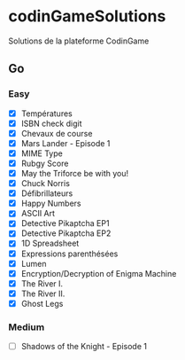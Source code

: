 # codinGameSolutions
Solutions de la plateforme CodinGame

## Go

### Easy
-  [x] Températures
-  [x] ISBN check digit
-  [x] Chevaux de course
-  [x] Mars Lander - Episode 1
-  [x] MIME Type
-  [x] Rubgy Score
-  [x] May the Triforce be with you!
-  [x] Chuck Norris
-  [x] Défibrillateurs
-  [x] Happy Numbers
-  [x] ASCII Art
-  [x] Detective Pikaptcha EP1
-  [x] Detective Pikaptcha EP2
-  [x] 1D Spreadsheet
-  [x] Expressions parenthésées
-  [x] Lumen
-  [x] Encryption/Decryption of Enigma Machine
-  [x] The River I.
-  [x] The River II.
-  [x] Ghost Legs

### Medium
-  [ ] Shadows of the Knight - Episode 1
